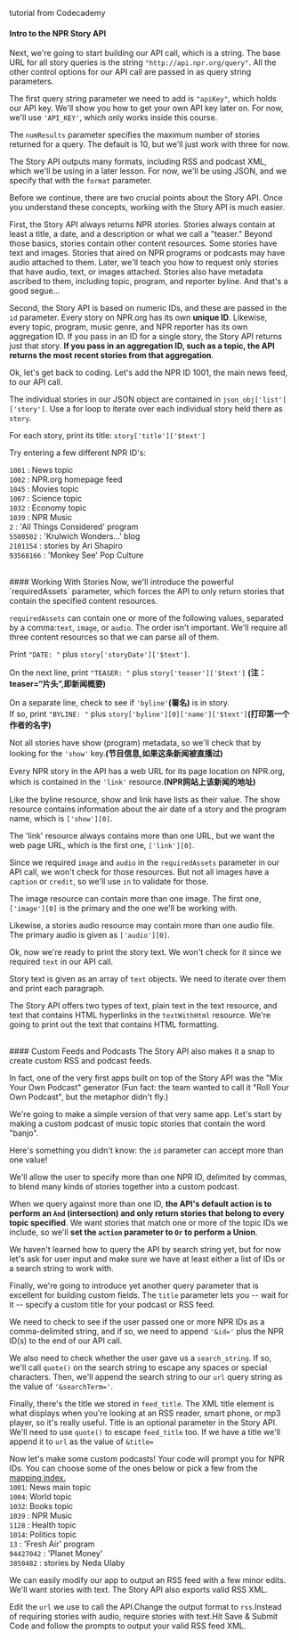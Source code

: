 tutorial from Codecademy

#### Intro to the NPR Story API

Next, we're going to start building our API call, which is a string. The base URL for all story queries is the string `"http://api.npr.org/query"`. All the other control options for our API call are passed in as query string parameters.

The first query string parameter we need to add is `"apiKey"`, which holds our API key. We'll show you how to get your own API key later on. For now, we'll use `'API_KEY'`, which only works inside this course.

The `numResults` parameter specifies the maximum number of stories returned for a query. The default is 10, but we'll just work with three for now.

The Story API outputs many formats, including RSS and podcast XML, which we'll be using in a later lesson. For now, we'll be using JSON, and we specify that with the `format` parameter.

Before we continue, there are two crucial points about the Story API. Once you understand these concepts, working with the Story API is much easier.

First, the Story API always returns NPR stories. Stories always contain at least a title, a date, and a description or what we call a "teaser." Beyond those basics, stories contain other content resources. Some stories have text and images. Stories that aired on NPR programs or podcasts may have audio attached to them. Later, we'll teach you how to request only stories that have audio, text, or images attached. Stories also have metadata ascribed to them, including topic, program, and reporter byline. And that's a good segue...

Second, the Story API is based on numeric IDs, and these are passed in the `id` parameter. Every story on NPR.org has its own **unique ID**. Likewise, every topic, program, music genre, and NPR reporter has its own aggregation ID. If you pass in an ID for a single story, the Story API returns just that story. **If you pass in an aggregation ID, such as a topic, the API returns the most recent stories from that aggregation**.

Ok, let's get back to coding. Let's add the NPR ID 1001, the main news feed, to our API call.

The individual stories in our JSON object are contained in `json_obj['list']['story']`. Use a for loop to iterate over each individual story held there as `story`.

For each story, print its title: `story['title']['$text']`

Try entering a few different NPR ID's:

`1001` : News topic  
`1002` : NPR.org homepage feed  
`1045` : Movies topic  
`1007` : Science topic  
`1032` : Economy topic  
`1039` : NPR Music  
`2` : 'All Things Considered' program  
`5500502` : 'Krulwich Wonders...' blog    
`2101154` : stories by Ari Shapiro  
`93568166` : 'Monkey See' Pop Culture  

<br />
#### Working With Stories
Now, we'll introduce the powerful `requiredAssets` parameter, which forces the API to only return stories that contain the specified content resources.

`requiredAssets` can contain one or more of the following values, separated by a comma:`text`, `image`, or `audio`. The order isn't important. We'll require all three content resources so that we can parse all of them.

Print `"DATE: "` plus `story['storyDate']['$text']`.

On the next line, print `"TEASER: "` plus `story['teaser']['$text']`  **(注：teaser=“片头”,即新闻概要)**

On a separate line, check to see if `'byline'`**(署名)** is in story.  
If so, print `"BYLINE: "` plus `story['byline'][0]['name']['$text']`**(打印第一个作者的名字)**

Not all stories have show (program) metadata, so we'll check that by looking for the `'show'` key.**(节目信息,如果这条新闻被直播过)**

Every NPR story in the API has a web URL for its page location on NPR.org, which is contained in the `'link'` resource.**(NPR网站上该新闻的地址)**

Like the byline resource, show and link have lists as their value. The show resource contains information about the air date of a story and the program name, which is `['show'][0]`.

The 'link' resource always contains more than one URL, but we want the web page URL, which is the first one, `['link'][0]`.

Since we required `image` and `audio` in the `requiredAssets` parameter in our API call, we won't check for those resources. But not all images have a `caption` or `credit`, so we'll use `in` to validate for those.

The image resource can contain more than one image. The first one, `['image'][0]` is the primary and the one we'll be working with.

Likewise, a stories audio resource may contain more than one audio file. The primary audio is given as `['audio'][0]`.

Ok, now we're ready to print the story text. We won't check for it since we required `text` in our API call.

Story text is given as an array of `text` objects. We need to iterate over them and print each paragraph.

The Story API offers two types of text, plain text in the text resource, and text that contains HTML hyperlinks in the `textWithHtml` resource. We're going to print out the text that contains HTML formatting.

<br />
#### Custom Feeds and Podcasts
The Story API also makes it a snap to create custom RSS and podcast feeds.

In fact, one of the very first apps built on top of the Story API was the "Mix Your Own Podcast" generator (Fun fact: the team wanted to call it "Roll Your Own Podcast", but the metaphor didn't fly.)

We're going to make a simple version of that very same app. Let's start by making a custom podcast of music topic stories that contain the word "banjo".

Here's something you didn't know: the `id` parameter can accept more than one value!

We'll allow the user to specify more than one NPR ID, delimited by commas, to blend many kinds of stories together into a custom podcast.

When we query against more than one ID, **the API's default action is to perform an `And` (intersection) and only return stories that belong to every topic specified**. We want stories that match one or more of the topic IDs we include, so we'll **set the `action` parameter to `Or` to perform a Union**.

We haven't learned how to query the API by search string yet, but for now let's ask for user input and make sure we have at least either a list of IDs or a search string to work with.

Finally, we're going to introduce yet another query parameter that is excellent for building custom fields. The `title` parameter lets you -- wait for it -- specify a custom title for your podcast or RSS feed.

We need to check to see if the user passed one or more NPR IDs as a comma-delimited string, and if so, we need to append `'&id='` plus the NPR ID(s) to the end of our API call.

We also need to check whether the user gave us a `search_string`. If so, we'll call `quote()` on the search string to escape any spaces or special characters. Then, we'll append the search string to our `url` query string as the value of `'&searchTerm='`.

Finally, there's the title we stored in `feed_title`. The XML title element is what displays when you're looking at an RSS reader, smart phone, or mp3 player, so it's really useful. Title is an optional parameter in the Story API. We'll need to use `quote()` to escape `feed_title` too. If we have a title we'll append it to `url` as the value of `&title=`

Now let's make some custom podcasts! Your code will prompt you for NPR IDs. You can choose some of the ones below or pick a few from the <a href='http://www.npr.org/api/mappingCodes.php'>mapping index.</a>  
`1001`: News main topic    
`1004`: World topic    
`1032`: Books topic  
`1039` : NPR Music  
`1128` : Health topic  
`1014`: Politics topic  
`13` : 'Fresh Air' program  
`94427042` : 'Planet Money'  
`3850482` : stories by Neda Ulaby  

We can easily modify our app to output an RSS feed with a few minor edits. We'll want stories with text. The Story API also exports valid RSS XML.

Edit the `url` we use to call the API.Change the output format to `rss`.Instead of requiring stories with audio, require stories with text.Hit Save & Submit Code and follow the prompts to output your valid RSS feed XML.